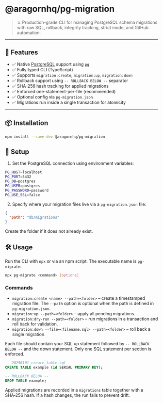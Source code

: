 # @aragornhq/pg-migration

> ⚔️ Production-grade CLI for managing PostgreSQL schema migrations with raw SQL, rollback, integrity tracking, strict mode, and GitHub automation.

---

## 🚀 Features

- ✅ Native [PostgreSQL](https://www.postgresql.org/) support using [`pg`](https://www.npmjs.com/package/pg)
- ✅ Fully typed CLI (TypeScript)
- ✅ Supports `migration:create`, `migration:up`, `migration:down`
- ✅ Rollback support using `-- ROLLBACK BELOW --` separator
- ✅ SHA-256 hash tracking for applied migrations
- ✅ Enforced one-statement-per-file (recommended)
- ✅ Optional config via `pg-migration.json`
- ✅ Migrations run inside a single transaction for atomicity

---

## 📦 Installation

```bash
npm install --save-dev @aragornhq/pg-migration
```

## 🔧 Setup

1. Set the PostgreSQL connection using environment variables:

```bash
PG_HOST=localhost
PG_PORT=5432
PG_DB=postgres
PG_USER=postgres
PG_PASSWORD=password
PG_USE_SSL=false
```

2. Specify where your migration files live via a `pg-migration.json` file:

```json
{
  "path": "db/migrations"
}
```

Create the folder if it does not already exist.

## 🛠️ Usage

Run the CLI with `npx` or via an npm script. The executable name is `pg-migrate`:

```bash
npx pg-migrate <command> [options]
```

### Commands

- `migration:create <name> --path=<folder>` – create a timestamped migration file. The `--path` option is optional when the path is defined in `pg-migration.json`.
- `migration:up --path=<folder>` – apply all pending migrations.
- `migration:dry-run --path=<folder>` – run migrations in a transaction and roll back for validation.
- `migration:down --file=<filename.sql> --path=<folder>` – roll back a single migration.

Each file should contain your SQL up statement followed by `-- ROLLBACK BELOW --` and the down statement. Only one SQL statement per section is enforced.

```sql
-- 20250101_create_table.sql
CREATE TABLE example (id SERIAL PRIMARY KEY);

-- ROLLBACK BELOW --
DROP TABLE example;
```

Applied migrations are recorded in a `migrations` table together with a SHA‑256 hash. If a hash changes, the run fails to prevent drift.
